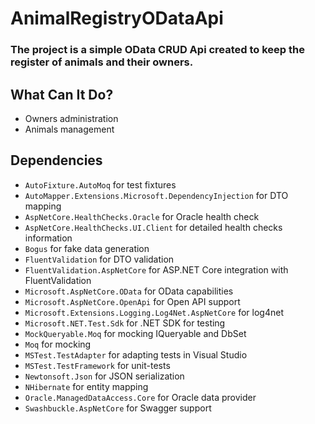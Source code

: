 # AnimalRegistryODataApi

### The project is a simple OData CRUD Api created to keep the register of animals and their owners.

## What Can It Do?
* Owners administration
* Animals management

## Dependencies
* `AutoFixture.AutoMoq` for test fixtures
* `AutoMapper.Extensions.Microsoft.DependencyInjection` for DTO mapping
* `AspNetCore.HealthChecks.Oracle` for Oracle health check
* `AspNetCore.HealthChecks.UI.Client` for detailed health checks information
* `Bogus` for fake data generation
* `FluentValidation` for DTO validation
* `FluentValidation.AspNetCore` for ASP.NET Core integration with FluentValidation
* `Microsoft.AspNetCore.OData` for OData capabilities
* `Microsoft.AspNetCore.OpenApi` for Open API support
* `Microsoft.Extensions.Logging.Log4Net.AspNetCore` for log4net
* `Microsoft.NET.Test.Sdk` for .NET SDK for testing
* `MockQueryable.Moq` for mocking IQueryable and DbSet
* `Moq` for mocking
* `MSTest.TestAdapter` for adapting tests in Visual Studio
* `MSTest.TestFramework` for unit-tests
* `Newtonsoft.Json` for JSON serialization
* `NHibernate` for entity mapping
* `Oracle.ManagedDataAccess.Core` for Oracle data provider
* `Swashbuckle.AspNetCore` for Swagger support
